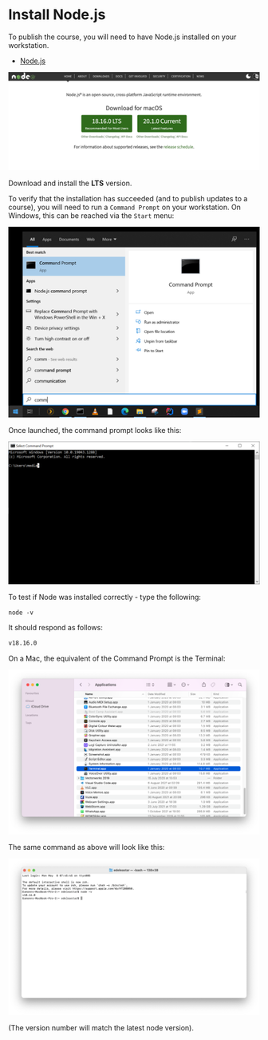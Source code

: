 # Install Node.js

To publish the course, you will need to have Node.js installed on your workstation.

- [Node.js](https://nodejs.org)

![](img/06x.png)


Download and install the **LTS** version.

To verify that the installation has succeeded (and to publish updates to a course), you will need to run a `Command Prompt` on your workstation. On Windows, this can be reached via the `Start` menu:

![](img/25x.png)

Once launched, the command prompt looks like this:

![](img/26x.png)

To test if Node was installed correctly - type the following:

~~~
node -v
~~~

It should respond as follows:

~~~bash
v18.16.0
~~~

On a Mac, the equivalent of the Command Prompt is the Terminal:

![](img/28x.png)

The same command as above will look like this:

![](img/29x.png)

(The version number will match the latest node version).

